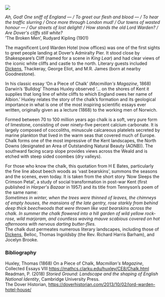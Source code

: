 <a href="https://dev.visual-essays.app"><img src="https://dev-visual-essays.netlify.app/images/ve-button.png"></a>
<param ve-config title="The Kentish Chalk" author="Prof Peter Vujakovic" layout="vtl" 
banner="https://stor.artstor.org/stor/f3590125-3b05-42a0-b365-e33a8735353c">

_Ah, God! One sniff of England — / To greet our flesh and blood — / To hear the traffic slurring / Once more through London mud! / Our towns of wasted honour — / Our streets of lost delight! / How stands the old Lord Warden? / Are Dover's cliffs still white?_   
‘The Broken Men’, Rudyard Kipling (1901)
<param ve-image url="https://upload.wikimedia.org/wikipedia/commons/b/ba/The_White_Cliffs_of_Dover.jpg" label="The White Cliffs of Dover" attribution="Yovi">

The magnificent Lord Warden Hotel (now offices) was one of the first sights to greet people landing at Dover’s Admiralty Pier. It stood close by Shakespeare’s Cliff (named for a scene in _King Lear_) and had clear views of the iconic white cliffs and castle to the north. Literary guests included [Dickens]( /dickens/dickens-biography), Thackeray, George Eliot, and M.R. James (born at nearby Goodnestone). 
<param ve-image url="https://upload.wikimedia.org/wikipedia/commons/2/2f/Lord_Warden_Square%2C_Dover-geograph-4258137-by-Chris-Whippet.jpg" label="Shakespeare Cliff, Dover" attribution="Chris Whippet / Lord Warden Square, Dover"> 

In his classic essay ‘On a Piece of Chalk’ (_Macmillan's Magazine_, 1868) Darwin’s ‘Bulldog’ Thomas Huxley observed ‘… on the shores of Kent it supplies that long line of white cliffs to which England owes her name of Albion.’ Huxley relates the story of the chalk’s formation and its geological importance in what is one of the most inspiring scientific essays ever written, originally given as a lecture (1868) to the working men of Norwich.
<param ve-image url="https://upload.wikimedia.org/wikipedia/commons/f/fa/White_Cliffs_of_Dover_09.JPG" label="White Cliffs of Dover" attribution="Immanuel Giel, CC BY-SA 3.0, via Wikimedia Commons">

Formed between 70 to 100 million years ago chalk is a soft, very pure form of limestone, consisting of over ninety-five percent calcium carbonate. It is largely composed of coccoliths, minuscule calcareous platelets secreted by marine plankton that lived in the warm seas that covered much of Europe. Chalk forms one of the most impressive of the Kent landscapes, the North Downs (designated an Area of Outstanding Natural Beauty (AONB)). The southward facing scarp slope provides views across the Weald and is etched with steep sided coombes (dry valleys).
<param ve-image url="https://upload.wikimedia.org/wikipedia/commons/5/52/Chalk_%28%22Upper_Chalk%22_Formation%2C_Upper_Cretaceous%3B_White_Cliffs_of_Dover%2C_England%2C_southern_Britain%29.jpg" label="Upper Chalk Formation, Upper Cretaceous; White Cliffs of Dover, England, southern Britain" attribution="James St. John, CC BY 2.0, via Wikimedia Commons">

For those who know the chalk, this quotation from H E Bates, particularly the fine line about beech woods as ‘vast bearskins’, summons the seasons and the scenes, even today. It is taken from the short story ‘Now Sleeps the Crimson Petal’, a study of social transformation in post-war Kent (first published in _Harper's Bazaar_ in 1957) and its title from Tennyson’s poem of the same name:   
_Sometimes in winter, when the trees were thinned of leaves, the chimneys of empty houses, the mansions of the late gentry, rose starkly from behind deep thick beechwoods that were thrown like vast bearskins across the chalk. In summer the chalk flowered into a hill garden of wild yellow rock-rose, wild marjoram, and countless waving mauve scabious covered on hot afternoons with nervous darting butter-flies._   
The chalk dust permeates numerous literary landscapes, including those of [Dickens](/dickens/dickens-biography), Belloc, Thomas Ingoldsby (the Rev. Richard Harris Barham), and Jocelyn Brooke.
<param ve-image url="https://upload.wikimedia.org/wikipedia/commons/9/95/006_1898-1908_Cover_of_The_Ingoldsby_Legends.jpg label="Cover of the Ingoldsby Legends" attribution="Arthur Rackham, Public domain, via Wikimedia Commons">

### Bibliography 

Huxley, Thomas (1868) On a Piece of Chalk, _Macmillan's Magazine_, Collected Essays VIII https://mathcs.clarku.edu/huxley/CE8/Chalk.html   
Readman, P. (2018) _Storied Ground: Landscape and the shaping of English National Identity_, Cambridge University Press.   
The Dover Historian, https://doverhistorian.com/2013/10/02/lord-warden-hotel-house/   
